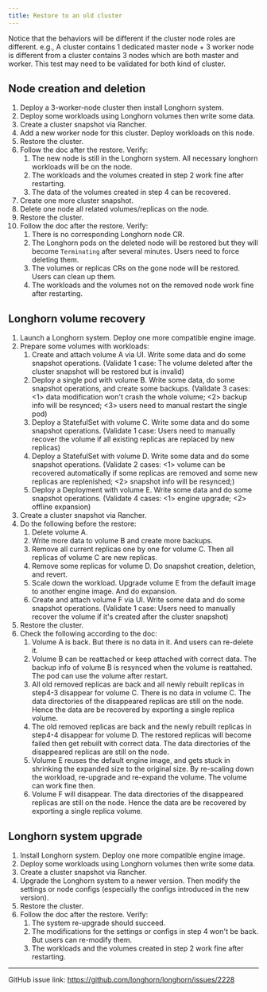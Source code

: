 ```yaml
---
title: Restore to an old cluster
---
```


Notice that the behaviors will be different if the cluster node roles are different. e.g., A cluster contains 1 dedicated master node + 3 worker node is different from a cluster contains 3 nodes which are both master and worker.
This test may need to be validated for both kind of cluster.

## Node creation and deletion

1. Deploy a 3-worker-node cluster then install Longhorn system.
2. Deploy some workloads using Longhorn volumes then write some data.
3. Create a cluster snapshot via Rancher.
4. Add a new worker node for this cluster. Deploy workloads on this node.
5. Restore the cluster. 
6. Follow the doc after the restore. Verify:
    1. The new node is still in the Longhorn system. All necessary longhorn workloads will be on the node.
    2. The workloads and the volumes created in step 2 work fine after restarting.
    3. The data of the volumes created in step 4 can be recovered.
7. Create one more cluster snapshot.
8. Delete one node all related volumes/replicas on the node.
9. Restore the cluster.
10. Follow the doc after the restore. Verify:
    1. There is no corresponding Longhorn node CR.
    2. The Longhorn pods on the deleted node will be restored but they will become `Terminating` after several minutes. Users need to force deleting them.
    3. The volumes or replicas CRs on the gone node will be restored. Users can clean up them.
    4. The workloads and the volumes not on the removed node work fine after restarting.

## Longhorn volume recovery

1. Launch a Longhorn system. Deploy one more compatible engine image.
2. Prepare some volumes with workloads:
    1. Create and attach volume A via UI. Write some data and do some snapshot operations. (Validate 1 case: The volume deleted after the cluster snapshot will be restored but is invalid)
    2. Deploy a single pod with volume B. Write some data, do some snapshot operations, and create some backups. (Validate 3 cases: <1> data modification won't crash the whole volume; <2> backup info will be resynced; <3> users need to manual restart the single pod)
    3. Deploy a StatefulSet with volume C. Write some data and do some snapshot operations. (Validate 1 case: Users need to manually recover the volume if all existing replicas are replaced by new replicas)
    4. Deploy a StatefulSet with volume D. Write some data and do some snapshot operations. (Validate 2 cases: <1> volume can be recovered automatically if some replicas are removed and some new replicas are replenished; <2> snapshot info will be resynced;)
    5. Deploy a Deployment with volume E. Write some data and do some snapshot operations. (Validate 4 cases: <1> engine upgrade; <2> offline expansion)
3. Create a cluster snapshot via Rancher.
4. Do the following before the restore:
    1. Delete volume A.
    2. Write more data to volume B and create more backups.
    3. Remove all current replicas one by one for volume C. Then all replicas of volume C are new replicas.
    4. Remove some replicas for volume D. Do snapshot creation, deletion, and revert.
    5. Scale down the workload. Upgrade volume E from the default image to another engine image. And do expansion.
    6. Create and attach volume F via UI. Write some data and do some snapshot operations. (Validate 1 case: Users need to manually recover the volume if it's created after the cluster snapshot)
5. Restore the cluster.
6. Check the following according to the doc:
    1. Volume A is back. But there is no data in it. And users can re-delete it.
    2. Volume B can be reattached or keep attached with correct data. The backup info of volume B is resynced when the volume is reattahed. The pod can use the volume after restart.
    3. All old removed replicas are back and all newly rebuilt replicas in step4-3 disappear for volume C. There is no data in volume C. The data directories of the disappeared replicas are still on the node. Hence the data are be recovered by exporting a single replica volume.
    4. The old removed replicas are back and the newly rebuilt replicas in step4-4 disappear for volume D. The restored replicas will become failed then get rebuilt with correct data. The data directories of the disappeared replicas are still on the node.
    5. Volume E reuses the default engine image, and gets stuck in shrinking the expanded size to the original size. By re-scaling down the workload, re-upgrade and re-expand the volume. The volume can work fine then.
    6. Volume F will disappear. The data directories of the disappeared replicas are still on the node. Hence the data are be recovered by exporting a single replica volume.

## Longhorn system upgrade

1. Install Longhorn system. Deploy one more compatible engine image.
2. Deploy some workloads using Longhorn volumes then write some data.
3. Create a cluster snapshot via Rancher.
4. Upgrade the Longhorn system to a newer version. Then modify the settings or node configs (especially the configs introduced in the new version).
5. Restore the cluster.
6. Follow the doc after the restore. Verify:
    1. The system re-upgrade should succeed.
    2. The modifications for the settings or configs in step 4 won't be back. But users can re-modify them.
    3. The workloads and the volumes created in step 2 work fine after restarting.

---

GitHub issue link: https://github.com/longhorn/longhorn/issues/2228
